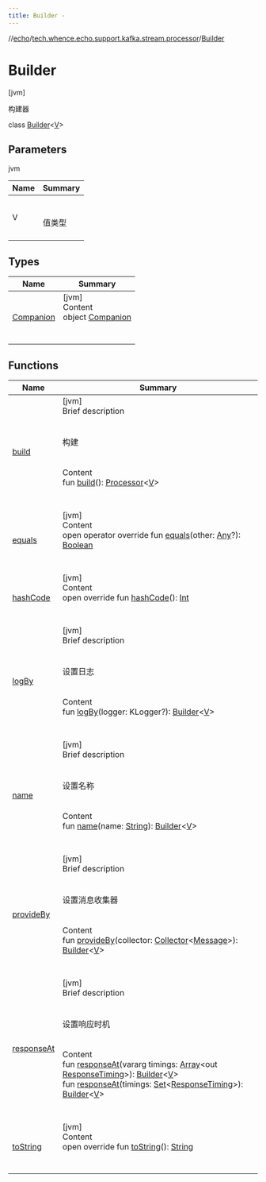 ```yaml
---
title: Builder -
---
```

//[echo](../../index.md)/[tech.whence.echo.support.kafka.stream.processor](../index.md)/[Builder](index.md)



# Builder  
 [jvm] 

构建器

class [Builder](index.md)<[V](index.md)>   


## Parameters  
  
jvm  
  
|  Name|  Summary| 
|---|---|
| V| <br><br>值类型<br><br>
  


## Types  
  
|  Name|  Summary| 
|---|---|
| [Companion](-companion/index.md)| [jvm]  <br>Content  <br>object [Companion](-companion/index.md)  <br><br><br>


## Functions  
  
|  Name|  Summary| 
|---|---|
| [build](build.md)| [jvm]  <br>Brief description  <br><br><br>构建<br><br>  <br>Content  <br>fun [build](build.md)(): [Processor](../-processor/index.md)<[V](index.md)>  <br><br><br>
| [equals](../../tech.whence.echo.webclient.response.exception/-response-unrecognized-exception/index.md#kotlin/Any/equals/#kotlin.Any?/PointingToDeclaration/)| [jvm]  <br>Content  <br>open operator override fun [equals](../../tech.whence.echo.webclient.response.exception/-response-unrecognized-exception/index.md#kotlin/Any/equals/#kotlin.Any?/PointingToDeclaration/)(other: [Any](https://kotlinlang.org/api/latest/jvm/stdlib/kotlin/-any/index.html)?): [Boolean](https://kotlinlang.org/api/latest/jvm/stdlib/kotlin/-boolean/index.html)  <br><br><br>
| [hashCode](../../tech.whence.echo.webclient.response.exception/-response-unrecognized-exception/index.md#kotlin/Any/hashCode/#/PointingToDeclaration/)| [jvm]  <br>Content  <br>open override fun [hashCode](../../tech.whence.echo.webclient.response.exception/-response-unrecognized-exception/index.md#kotlin/Any/hashCode/#/PointingToDeclaration/)(): [Int](https://kotlinlang.org/api/latest/jvm/stdlib/kotlin/-int/index.html)  <br><br><br>
| [logBy](log-by.md)| [jvm]  <br>Brief description  <br><br><br>设置日志<br><br>  <br>Content  <br>fun [logBy](log-by.md)(logger: KLogger?): [Builder](index.md)<[V](index.md)>  <br><br><br>
| [name](name.md)| [jvm]  <br>Brief description  <br><br><br>设置名称<br><br>  <br>Content  <br>fun [name](name.md)(name: [String](https://kotlinlang.org/api/latest/jvm/stdlib/kotlin/-string/index.html)): [Builder](index.md)<[V](index.md)>  <br><br><br>
| [provideBy](provide-by.md)| [jvm]  <br>Brief description  <br><br><br>设置消息收集器<br><br>  <br>Content  <br>fun [provideBy](provide-by.md)(collector: [Collector](../../tech.whence.echo.job.stream.collector/-collector/index.md)<[Message](../../tech.whence.echo.job.stream.message/-message/index.md)>): [Builder](index.md)<[V](index.md)>  <br><br><br>
| [responseAt](response-at.md)| [jvm]  <br>Brief description  <br><br><br>设置响应时机<br><br>  <br>Content  <br>fun [responseAt](response-at.md)(vararg timings: [Array](https://kotlinlang.org/api/latest/jvm/stdlib/kotlin/-array/index.html)<out [ResponseTiming](../../tech.whence.echo.job.stream.message/-response-timing/index.md)>): [Builder](index.md)<[V](index.md)>  <br>fun [responseAt](response-at.md)(timings: [Set](https://kotlinlang.org/api/latest/jvm/stdlib/kotlin.collections/-set/index.html)<[ResponseTiming](../../tech.whence.echo.job.stream.message/-response-timing/index.md)>): [Builder](index.md)<[V](index.md)>  <br><br><br>
| [toString](../../tech.whence.echo.webclient.response.exception/-response-unrecognized-exception/index.md#kotlin/Any/toString/#/PointingToDeclaration/)| [jvm]  <br>Content  <br>open override fun [toString](../../tech.whence.echo.webclient.response.exception/-response-unrecognized-exception/index.md#kotlin/Any/toString/#/PointingToDeclaration/)(): [String](https://kotlinlang.org/api/latest/jvm/stdlib/kotlin/-string/index.html)  <br><br><br>

